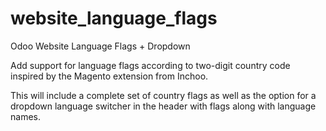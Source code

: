 website_language_flags
======================

Odoo Website Language Flags + Dropdown

Add support for language flags according to two-digit country code inspired by the Magento extension from Inchoo.

This will include a complete set of country flags as well as the option for a dropdown language switcher in the header with flags along with language names.
